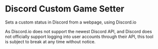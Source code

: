# Discord Custom Game Setter
Sets a custom status in Discord from a webpage, using Discord.io

As Discord.io does not support the newest Discord API, and Discord does not officially support logging into user accounts through their API, this tool is subject to break at any time without notice.
